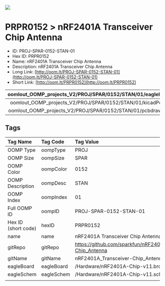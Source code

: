 


  
![][im]
# PRPR0152 > nRF2401A Transceiver Chip Antenna

- ID: PROJ-SPAR-0152-STAN-01
- Hex ID: PRPR0152
- Name: nRF2401A Transceiver Chip Antenna
- Description: nRF2401A Transceiver Chip Antenna
- Long Link: [http://oom.lt/PROJ-SPAR-0152-STAN-01](http://oom.lt/PROJ-SPAR-0152-STAN-01)
- Short Link: [http://oom.lt/PRPR0152](http://oom.lt/PRPR0152)
  

|oomlout_OOMP_projects_V2/PROJ/SPAR/0152/STAN/01/eagleImage.png|oomlout_OOMP_projects_V2/PROJ/SPAR/0152/STAN/01/eagleSchemImage.png|oomlout_OOMP_projects_V2/PROJ/SPAR/0152/STAN/01/kicadPcb3dFront.png|oomlout_OOMP_projects_V2/PROJ/SPAR/0152/STAN/01/kicadPcb3dBack.png|
| :---: | :---: | :---: | :---: |
|oomlout_OOMP_projects_V2/PROJ/SPAR/0152/STAN/01/kicadPcb3d.png|oomlout_OOMP_projects_V2/PROJ/SPAR/0152/STAN/01/bomBack.png|oomlout_OOMP_projects_V2/PROJ/SPAR/0152/STAN/01/bomFront.png|oomlout_OOMP_projects_V2/PROJ/SPAR/0152/STAN/01/pcbdraw.svg|
|oomlout_OOMP_projects_V2/PROJ/SPAR/0152/STAN/01/pcbdrawBack.svg||||

## Tags
  

|Tag Name|Tag Code|Tag Value|
| :--- | :--- | :--- |
|OOMP Type|oompType|PROJ|
|OOMP Size|oompSize|SPAR|
|OOMP Color|oompColor|0152|
|OOMP Description|oompDesc|STAN|
|OOMP Index|oompIndex|01|
|Full OOMP ID|oompID|PROJ-SPAR-0152-STAN-01|
|Hex ID (short code)|hexID|PRPR0152|
|name|name|nRF2401A Transceiver Chip Antenna|
|gitRepo|gitRepo|https://github.com/sparkfun/nRF2401A_Transceiver-Chip_Antenna|
|gitName|gitName|nRF2401A_Transceiver-Chip_Antenna|
|eagleBoard|eagleBoard|/Hardware/nRF2401A-Chip-v11.brd|
|eagleSchem|eagleSchem|/Hardware/nRF2401A-Chip-v11.sch|
||||



[im]: PROJ/SPAR/0152/STAN/01/kicadPcb3d_450.png

